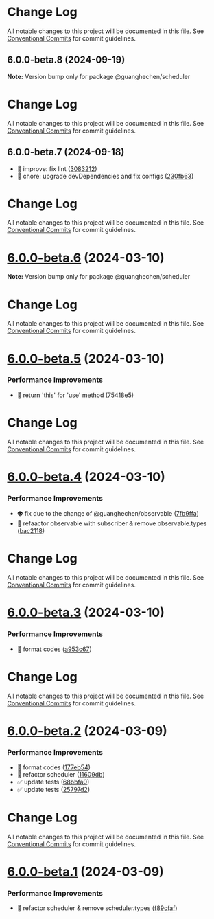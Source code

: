 # Change Log

All notable changes to this project will be documented in this file. See
[Conventional Commits](https://conventionalcommits.org) for commit guidelines.

## 6.0.0-beta.8 (2024-09-19)

**Note:** Version bump only for package @guanghechen/scheduler

# Change Log

All notable changes to this project will be documented in this file. See
[Conventional Commits](https://conventionalcommits.org) for commit guidelines.

## 6.0.0-beta.7 (2024-09-18)

- :rotating_light: improve: fix lint ([3083212](https://github.com/guanghechen/sora/commit/3083212))
- :wrench: chore: upgrade devDependencies and fix configs
  ([230fb63](https://github.com/guanghechen/sora/commit/230fb63))

# Change Log

All notable changes to this project will be documented in this file. See
[Conventional Commits](https://conventionalcommits.org) for commit guidelines.

# [6.0.0-beta.6](https://github.com/guanghechen/sora/compare/@guanghechen/scheduler@6.0.0-beta.5...@guanghechen/scheduler@6.0.0-beta.6) (2024-03-10)

**Note:** Version bump only for package @guanghechen/scheduler

# Change Log

All notable changes to this project will be documented in this file. See
[Conventional Commits](https://conventionalcommits.org) for commit guidelines.

# [6.0.0-beta.5](https://github.com/guanghechen/sora/compare/@guanghechen/scheduler@6.0.0-beta.4...@guanghechen/scheduler@6.0.0-beta.5) (2024-03-10)

### Performance Improvements

- 🎨 return 'this' for 'use' method
  ([75418e5](https://github.com/guanghechen/sora/commit/75418e5f98303390874331ba0a407ab1e4eb2e83))

# Change Log

All notable changes to this project will be documented in this file. See
[Conventional Commits](https://conventionalcommits.org) for commit guidelines.

# [6.0.0-beta.4](https://github.com/guanghechen/sora/compare/@guanghechen/scheduler@6.0.0-beta.3...@guanghechen/scheduler@6.0.0-beta.4) (2024-03-10)

### Performance Improvements

- :alien: fix due to the change of @guanghechen/observable
  ([7fb9ffa](https://github.com/guanghechen/sora/commit/7fb9ffa35861093cd13eaf96a5b39503a37a70f8))
- 🎨 refaactor observable with subscriber & remove observable.types
  ([bac2118](https://github.com/guanghechen/sora/commit/bac211888713cac920154efb593dbbcf903ab33e))

# Change Log

All notable changes to this project will be documented in this file. See
[Conventional Commits](https://conventionalcommits.org) for commit guidelines.

# [6.0.0-beta.3](https://github.com/guanghechen/sora/compare/@guanghechen/scheduler@6.0.0-beta.2...@guanghechen/scheduler@6.0.0-beta.3) (2024-03-10)

### Performance Improvements

- 🎨 format codes
  ([a953c67](https://github.com/guanghechen/sora/commit/a953c67ba19389b6b14bc829361d9ca406c24059))

# Change Log

All notable changes to this project will be documented in this file. See
[Conventional Commits](https://conventionalcommits.org) for commit guidelines.

# [6.0.0-beta.2](https://github.com/guanghechen/sora/compare/@guanghechen/scheduler@6.0.0-beta.1...@guanghechen/scheduler@6.0.0-beta.2) (2024-03-09)

### Performance Improvements

- :art: format codes
  ([177eb54](https://github.com/guanghechen/sora/commit/177eb5407fe9209269541a327d42084901a63090))
- :art: refactor scheduler
  ([11609db](https://github.com/guanghechen/sora/commit/11609db3482679ca321829177fee6df05845c51b))
- ✅ update tests
  ([68bbfa0](https://github.com/guanghechen/sora/commit/68bbfa0be78cc9e5b984d4e251186c5e8e5d9156))
- ✅ update tests
  ([25797d2](https://github.com/guanghechen/sora/commit/25797d26a6e5fd26980501a15312d8830998d734))

# Change Log

All notable changes to this project will be documented in this file. See
[Conventional Commits](https://conventionalcommits.org) for commit guidelines.

# [6.0.0-beta.1](https://github.com/guanghechen/sora/compare/@guanghechen/scheduler@6.0.0-alpha.29...@guanghechen/scheduler@6.0.0-beta.1) (2024-03-09)

### Performance Improvements

- :art: refactor scheduler & remove scheduler.types
  ([f89cfaf](https://github.com/guanghechen/sora/commit/f89cfaf16308db373e890f285322059589dfed29))

